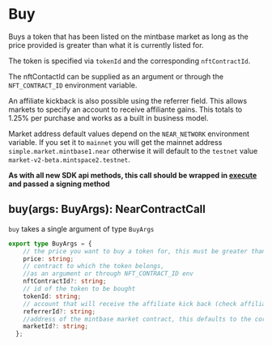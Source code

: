 
# Buy

Buys a token that has been listed on the mintbase market as long as the price provided is greater than what it is currently listed for.

The token is specified via `tokenId` and the corresponding `nftContractId`.

The nftContactId can be supplied as an argument or through the `NFT_CONTRACT_ID` environment variable.

An affiliate kickback is also possible using the referrer field. This allows markets to specify an account to receive affiliante gains. This totals to 1.25% per purchase and works as a built in business model.

Market address default values depend on the `NEAR_NETWORK` environment variable. If you set it to `mainnet` you will get the mainnet address `simple.market.mintbase1.near` otherwise it will default to the `testnet` value `market-v2-beta.mintspace2.testnet`.

**As with all new SDK api methods, this call should be wrapped in [execute](../#execute) and passed a signing method**

## buy(args: BuyArgs): NearContractCall

`buy` takes a single argument of type `BuyArgs`

```typescript
export type BuyArgs = {
    // the price you want to buy a token for, this must be greater than the amount its currently listed for
    price: string;
    // contract to which the token belongs, 
    //as an argument or through NFT_CONTRACT_ID env
    nftContractId?: string;
    // id of the token to be bought
    tokenId: string;
    // account that will receive the affiliate kick back (check affiliate documentation)
    referrerId?: string;
    //address of the mintbase market contract, this defaults to the correct values depending on the NEAR_NETWORK environment variable
    marketId?: string;
  };
```
